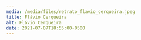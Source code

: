 ```yaml
---
media: /media/files/retrato_flavio_cerqueira.jpeg
title: Flávio Cerqueira
alt: Flávio Cerqueira
date: 2021-07-07T18:55:00-0500
---
```

